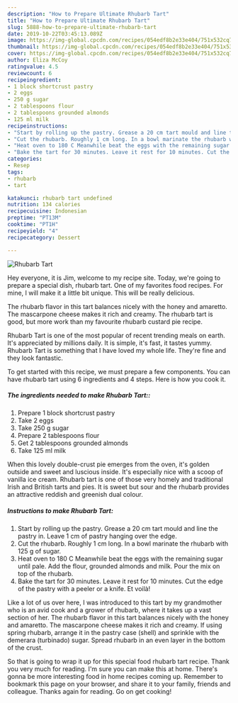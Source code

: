 ```yaml
---
description: "How to Prepare Ultimate Rhubarb Tart"
title: "How to Prepare Ultimate Rhubarb Tart"
slug: 5888-how-to-prepare-ultimate-rhubarb-tart
date: 2019-10-22T03:45:13.089Z
image: https://img-global.cpcdn.com/recipes/054edf8b2e33e404/751x532cq70/rhubarb-tart-recipe-main-photo.jpg
thumbnail: https://img-global.cpcdn.com/recipes/054edf8b2e33e404/751x532cq70/rhubarb-tart-recipe-main-photo.jpg
cover: https://img-global.cpcdn.com/recipes/054edf8b2e33e404/751x532cq70/rhubarb-tart-recipe-main-photo.jpg
author: Eliza McCoy
ratingvalue: 4.5
reviewcount: 6
recipeingredient:
- 1 block shortcrust pastry
- 2 eggs
- 250 g sugar
- 2 tablespoons flour
- 2 tablespoons grounded almonds
- 125 ml milk
recipeinstructions:
- "Start by rolling up the pastry. Grease a 20 cm tart mould and line the pastry in. Leave 1 cm of pastry hanging over the edge."
- "Cut the rhubarb. Roughly 1 cm long. In a bowl marinate the rhubarb with 125 g of sugar."
- "Heat oven to 180 C Meanwhile beat the eggs with the remaining sugar until pale. Add the flour, grounded almonds and milk. Pour the mix on top of the rhubarb."
- "Bake the tart for 30 minutes. Leave it rest for 10 minutes. Cut the edge of the pastry with a peeler or a knife. Et voilà!"
categories:
- Resep
tags:
- rhubarb
- tart

katakunci: rhubarb tart undefined
nutrition: 134 calories
recipecuisine: Indonesian
preptime: "PT13M"
cooktime: "PT1H"
recipeyield: "4"
recipecategory: Dessert

---
```



![Rhubarb Tart](https://img-global.cpcdn.com/recipes/054edf8b2e33e404/751x532cq70/rhubarb-tart-recipe-main-photo.jpg)

Hey everyone, it is Jim, welcome to my recipe site. Today, we're going to prepare a special dish, rhubarb tart. One of my favorites food recipes. For mine, I will make it a little bit unique. This will be really delicious.

The rhubarb flavor in this tart balances nicely with the honey and amaretto. The mascarpone cheese makes it rich and creamy. The rhubarb tart is good, but more work than my favourite rhubarb custard pie recipe.

Rhubarb Tart is one of the most popular of recent trending meals on earth. It's appreciated by millions daily. It is simple, it's fast, it tastes yummy. Rhubarb Tart is something that I have loved my whole life. They're fine and they look fantastic.


To get started with this recipe, we must prepare a few components. You can have rhubarb tart using 6 ingredients and 4 steps. Here is how you cook it.

##### The ingredients needed to make Rhubarb Tart::

1. Prepare 1 block shortcrust pastry
1. Take 2 eggs
1. Take 250 g sugar
1. Prepare 2 tablespoons flour
1. Get 2 tablespoons grounded almonds
1. Take 125 ml milk


When this lovely double-crust pie emerges from the oven, it&#39;s golden outside and sweet and luscious inside. It&#39;s especially nice with a scoop of vanilla ice cream. Rhubarb tart is one of those very homely and traditional Irish and British tarts and pies. It is sweet but sour and the rhubarb provides an attractive reddish and greenish dual colour. 

##### Instructions to make Rhubarb Tart:

1. Start by rolling up the pastry. Grease a 20 cm tart mould and line the pastry in. Leave 1 cm of pastry hanging over the edge.
1. Cut the rhubarb. Roughly 1 cm long. In a bowl marinate the rhubarb with 125 g of sugar.
1. Heat oven to 180 C Meanwhile beat the eggs with the remaining sugar until pale. Add the flour, grounded almonds and milk. Pour the mix on top of the rhubarb.
1. Bake the tart for 30 minutes. Leave it rest for 10 minutes. Cut the edge of the pastry with a peeler or a knife. Et voilà!


Like a lot of us over here, I was introduced to this tart by my grandmother who is an avid cook and a grower of rhubarb, where it takes up a vast section of her. The rhubarb flavor in this tart balances nicely with the honey and amaretto. The mascarpone cheese makes it rich and creamy. If using spring rhubarb, arrange it in the pastry case (shell) and sprinkle with the demerara (turbinado) sugar. Spread rhubarb in an even layer in the bottom of the crust. 

So that is going to wrap it up for this special food rhubarb tart recipe. Thank you very much for reading. I'm sure you can make this at home. There's gonna be more interesting food in home recipes coming up. Remember to bookmark this page on your browser, and share it to your family, friends and colleague. Thanks again for reading. Go on get cooking!
